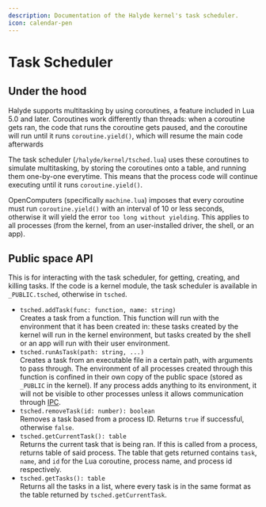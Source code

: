 ```yaml
---
description: Documentation of the Halyde kernel's task scheduler.
icon: calendar-pen
---
```


# Task Scheduler

## Under the hood

Halyde supports multitasking by using coroutines, a feature included in Lua 5.0 and later. Coroutines work differently than threads: when a coroutine gets ran, the code that runs the coroutine gets paused, and the coroutine will run until it runs `coroutine.yield()`, which will resume the main code afterwards

The task scheduler (`/halyde/kernel/tsched.lua`) uses these coroutines to simulate multitasking, by storing the coroutines onto a table, and running them one-by-one everytime. This means that the process code will continue executing until it runs `coroutine.yield()`.

OpenComputers (specifically `machine.lua`) imposes that every coroutine must run `coroutine.yield()` with an interval of 10 or less seconds, otherwise it will yield the error `too long without yielding`. This applies to all processes (from the kernel, from an user-installed driver, the shell, or an app).

## Public space API

This is for interacting with the task scheduler, for getting, creating, and killing tasks. If the code is a kernel module, the task scheduler is available in `_PUBLIC.tsched`, otherwise in `tsched`.

* `tsched.addTask(func: function, name: string)` \
  Creates a task from a function. This function will run with the environment that it has been created in: these tasks created by the kernel will run in the kernel environment, but tasks created by the shell or an app will run with their user environment.
* `tsched.runAsTask(path: string, ...)` \
  Creates a task from an executable file in a certain path, with arguments to pass through. The environment of all processes created through this function is confined in their own copy of the public space (stored as `_PUBLIC` in the kernel). If any process adds anything to its environment, it will not be visible to other processes unless it allows communication through [IPC](../libraries-and-apis/inter-process-communication.md).
* `tsched.removeTask(id: number): boolean` \
  Removes a task based from a process ID. Returns `true` if successful, otherwise `false`.
* `tsched.getCurrentTask(): table` \
  Returns the current task that is being ran. If this is called from a process, returns table of said process. The table that gets returned contains `task`, `name`, and `id` for the Lua coroutine, process name, and process id respectively.
* `tsched.getTasks(): table` \
  Returns all the tasks in a list, where every task is in the same format as the table returned by `tsched.getCurrentTask`.
